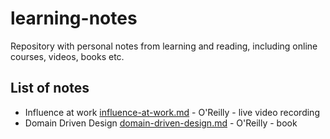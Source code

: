 # learning-notes

Repository with personal notes from learning and reading, including online courses, videos, books etc.

## List of notes

- Influence at work [influence-at-work.md](/influence-at-work.md) - O'Reilly - live video recording
- Domain Driven Design [domain-driven-design.md](/domain-driven-design.md) - O'Reilly - book

